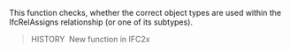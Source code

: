 This function checks, whether the correct object types are used within the IfcRelAssigns relationship (or one of its subtypes).
> HISTORY&nbsp; New function in IFC2x
